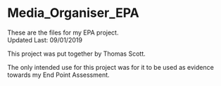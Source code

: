 # Media_Organiser_EPA
These are the files for my EPA project. </br>
Updated Last: 09/01/2019

This project was put together by Thomas Scott. 

The only intended use for this project was for it to be used as evidence towards my End Point Assessment.
